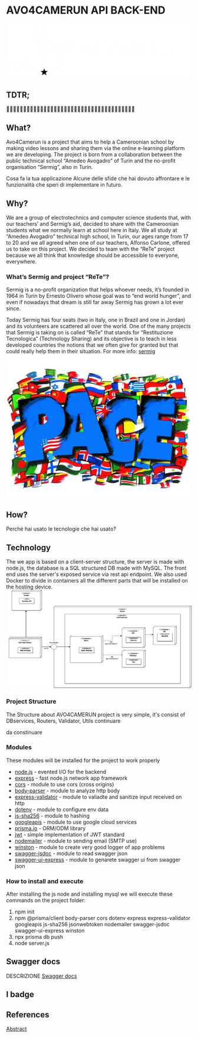 # AVO4CAMERUN API BACK-END
![logo](/assets/img/logo_esteso_white.png)

## TDTR;
🤡😁😁✨😭🤬😑😡✨🤑🎪✨🤑🤡😂😊🤣🤗😘😗😶‍🌫️🙄😣😫😓🤤😪😲😞😞😟😩🤯🤯🤯😞🙃

## What?
Avo4Camerun is a project that aims to help a Cameroonian school by making video lessons and sharing them via the online e-learning platform we are developing.
The project is born from a collaboration between the public technical school “Amedeo Avogadro” of Turin and the no-profit organisation “Sermig”, also in Turin.



Cosa fa la tua applicazione
Alcune delle sfide che hai dovuto affrontare e le funzionalità che speri di implementare in futuro.


## Why?
We are a group of electrotechnics and computer science students that, with our teachers’ and Sermig’s aid, decided to share with the Cameroonian students what we normally learn at school here in Italy.
We all study at “Amedeo Avogadro” technical high school, in Turin, our ages range from 17 to 20 and we all agreed when one of our teachers, Alfonso Carlone, offered us to take on this project. We decided to team with the “ReTe” project because we all think that knowledge should be accessible to everyone, everywhere.

### What’s Sermig and project “ReTe”?
Sermig is a no-profit organization that helps whoever needs, it’s founded in 1964 in Turin by Ernesto Olivero whose goal was to “end world hunger”, and even if nowadays that dream is still far away Sermig has grown a lot ever since. 

Today Sermig has four seats (two in Italy, one in Brazil and one in Jordan) and its volunteers are scattered all over the world. One of the many projects that Sermig is taking on is called “ReTe” that stands for “Restituzione Tecnologica” (Technology Sharing) and its objective is to teach in less developed countries the notions that we often give for granted but that could really help them in their situation. For more info: [sermig](https://en.sermig.org/)

![serming](/assets/img/docs/sermig.jpg#center)

## How?
Perché hai usato le tecnologie che hai usato?



## Technology
The we app is based on a client-server structure, the server is made with node.js, the database is a SQL structured DB made with MySQL.
The front end uses the server's exposed service via rest api endpoint.
We also used Docker to divide in containers all the different parts that will be installed on the hosting device.
![deployment diagramm](/assets/img/docs/deployment.png)


###  Project Structure
The Structure about AVO4CAMERUN project is very simple, 
it's consist of DBservices, Routers, Validator, Utils
continuare

da constinuare 

### Modules
These modules will be installed for the project to work properly

- [node.js](https://nodejs.org/en/)                                         - evented I/O for the backend
- [express](https://expressjs.com/)                                         - fast node.js network app framework
- [cors](https://www.npmjs.com/package/cors)                                - module to use cors (cross origins)
- [body-parser](https://www.npmjs.com/package/body-parser)                  - module to analyze http body 
- [express-validator](https://express-validator.github.io/docs/)            - module to valiadte and sanitize input received on http
- [dotenv](https://www.npmjs.com/package/dotenv)                            - module to configure env data 
- [js-sha256](https://www.npmjs.com/package/js-sha256)                      - module to hashing
- [googleapis]()                                                            - module to use google cloud services
- [prisma.io](https://prisma.io)                                            - ORM/ODM library
- [jwt](https://www.npmjs.com/package/jsonwebtoken)                         - simple implementation of JWT standard
- [nodemailer](https://nodemailer.com/about/)                               - module to sending email (SMTP use)
- [winston](https://www.npmjs.com/package/winston)                          - module to create very good logger of app problems
- [swagger-jsdoc](https://www.npmjs.com/package/swagger-jsdoc)              - module to read swagger json  
- [swagger-ui-express](https://www.npmjs.com/package/swagger-ui-express)    - module to genarete swagger ui from swagger json  

### How to install and execute
After installing the js node and installing mysql we will execute these commands on the project folder:

1. npm init 
2. npm @prisma/client body-parser cors dotenv express express-validator googleapis js-sha256 jsonwebtoken nodemailer swagger-jsdoc swagger-ui-express winston
3. npx prisma db push
3. node server.js

## Swagger docs
DESCRIZIONE
[Swagger docs](https://app.swaggerhub.com/apis/AVO4CAMERUN/all/1.0.0)

## I badge

## References
[Abstract](https://avo4camerun.notion.site/avo4camerun/Avo4Camerun-ae70fa72aac8463d94213ae11600e5a3)